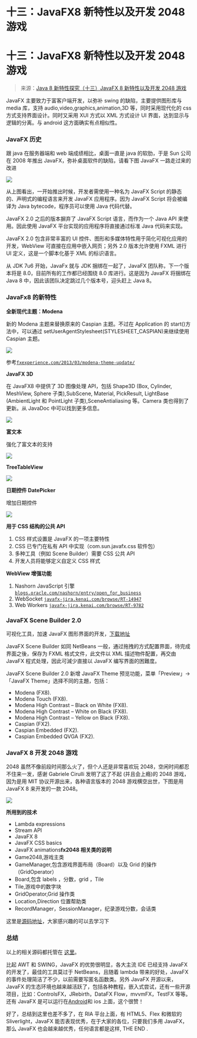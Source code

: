 # 十三：JavaFX8 新特性以及开发 2048 游戏

# 十三：JavaFX8 新特性以及开发 2048 游戏

> 来源：[Java 8 新特性探究（十三）JavaFX 8 新特性以及开发 2048 游戏](http://my.oschina.net/benhaile/blog/335109)

JavaFX 主要致力于富客户端开发，以弥补 swing 的缺陷，主要提供图形库与 media 库，支持 audio,video,graphics,animation,3D 等，同时采用现代化的 css 方式支持界面设计。同时又采用 XUI 方式以 XML 方式设计 UI 界面，达到显示与逻辑的分离。与 android 这方面确实有点相似性。

### **JavaFX 历史**

跟 java 在服务器端和 web 端成绩相比，桌面一直是 java 的软肋，于是 Sun 公司在 2008 年推出 JavaFX，弥补桌面软件的缺陷，请看下图 JavaFX 一路走过来的改进

![](img/3ec7c6a55aead45154417ef9fb02dd92.png)

从上图看出，一开始推出时候，开发者需使用一种名为 JavaFX Script 的静态的、声明式的编程语言来开发 JavaFX 应用程序。因为 JavaFX Script 将会被编译为 Java bytecode，程序员可以使用 Java 代码代替。

JavaFX 2.0 之后的版本摒弃了 JavaFX Script 语言，而作为一个 Java API 来使用。因此使用 JavaFX 平台实现的应用程序将直接通过标准 Java 代码来实现。

JavaFX 2.0 包含非常丰富的 UI 控件、图形和多媒体特性用于简化可视化应用的开发，WebView 可直接在应用中嵌入网页；另外 2.0 版本允许使用 FXML 进行 UI 定义，这是一个脚本化基于 XML 的标识语言。

从 JDK 7u6 开始，JavaFx 就与 JDK 捆绑在一起了，JavaFX 团队称，下一个版本将是 8.0，目前所有的工作都已经围绕 8.0 库进行。这是因为 JavaFX 将捆绑在 Java 8 中，因此该团队决定跳过几个版本号，迎头赶上 Java 8。

### **JavaFx8 的新特性**

**全新现代主题：Modena**

新的 Modena 主题来替换原来的 Caspian 主题。不过在 Application 的 start()方法中，可以通过 setUserAgentStylesheet(STYLESHEET_CASPIAN)来继续使用 Caspian 主题。

![](img/58872f1a14e0bc8fa33eaaeaaa0214a3.png)

参考[`fxexperience.com/2013/03/modena-theme-update/`](http://fxexperience.com/2013/03/modena-theme-update/)

**JavaFX 3D**

在 JavaFX8 中提供了 3D 图像处理 API，包括 Shape3D (Box, Cylinder, MeshView, Sphere 子类),SubScene, Material, PickResult, LightBase (AmbientLight 和 PointLight 子类),SceneAntialiasing 等。Camera 类也得到了更新。从 JavaDoc 中可以找到更多信息。

![](img/36698c198796c9db462538557d4e86eb.png)

**富文本**

强化了富文本的支持

![](img/9048277fc959be443fe12426d52d8a7d.png)

**TreeTableView**

![](img/72040bda42574a8618cd03c896c4a3d8.png)

**日期控件 DatePicker**

增加日期控件

![](img/f5047ab9e65035471db63b80da0a2df6.png)

**用于 CSS 结构的公共 API**

1.  CSS 样式设置是 JavaFX 的一项主要特性
2.  CSS 已专门在私有 API 中实现（com.sun.javafx.css 软件包）
3.  多种工具（例如 Scene Builder）需要 CSS 公共 API
4.  开发人员将能够定义自定义 CSS 样式

**WebView 增强功能**

1.  Nashorn JavaScript 引擎 [`blogs.oracle.com/nashorn/entry/open_for_business`](https://blogs.oracle.com/nashorn/entry/open_for_business)
2.  WebSocket [`javafx-jira.kenai.com/browse/RT-14947`](http://javafx-jira.kenai.com/browse/RT-14947)
3.  Web Workers [`javafx-jira.kenai.com/browse/RT-9782`](http://javafx-jira.kenai.com/browse/RT-9782)

### **JavaFX Scene Builder 2.0**

可视化工具，加速 JavaFX 图形界面的开发，[下载地址](http://download.oracle.com/otn-pub/java/javafx_scenebuilder/2.0-b20/javafx_scenebuilder-2_0-windows.msi?AuthParam=1413689191_b1300b23d317876b7e71f9449351c348)

JavaFX Scene Builder 如同 NetBeans 一般，通过拖拽的方式配置界面，待完成界面之後，保存为 FXML 格式文件，此文件以 XML 描述物件配置，再交由 JavaFX 程式处理，因此可減少直接以 JavaFX 编写界面的困難度。

JavaFX Scene Builder 2.0 新增 JavaFX Theme 预览功能，菜单「Preview」→「JavaFX Theme」选择不同的主題，包括：

*   Modena (FX8).
*   Modena Touch (FX8).
*   Modena High Contrast – Black on White (FX8).
*   Modena High Contrast – White on Black (FX8).
*   Modena High Contrast – Yellow on Black (FX8).
*   Caspian (FX2).
*   Caspian Embedded (FX2).
*   Caspian Embedded QVGA (FX2).

### **JavaFX 8 开发 2048 游戏**

2048 虽然不像前段时间那么火了，但个人还是非常喜欢玩 2048，空闲时间都忍不住来一发，感谢 Gabriele Cirulli 发明了这了不起 (并且会上瘾)的 2048 游戏，因为是用 MIT 协议开源出来，各种语言版本的 2048 游戏横空出世，下图是用 JavaFX 8 来开发的一款 2048。

![](img/c80ce62b942b42c8cb9c64ef07ae5d10.png)

**所用到的技术**

*   Lambda expressions
*   Stream API
*   JavaFX 8
*   JavaFX CSS basics
*   JavaFX animations**fx2048 相关类的说明**
*   Game2048,游戏主类
*   GameManager,包含游戏界面布局（Board）以及 Grid 的操作（GridOperator）
*   Board,包含 labels ，分数，grid ，Tile
*   Tile,游戏中的数字块
*   GridOperator,Grid 操作类
*   Location,Direction 位置帮助类
*   RecordManager，SessionManager，纪录游戏分数，会话类

这里是[源码地址](http://git.oschina.net/benhail/javase8-sample/tree/master/src/main/java/javase8sample/chapter13/javafx8/fx2048)，大家感兴趣的可以去学习下

### **总结**

以上的相关源码都托管在 [这里](http://git.oschina.net/benhail/javase8-sample/)。

比起 AWT 和 SWING，JavaFX 的优势很明显，各大主流 IDE 已经支持 JavaFX 的开发了，最佳的工具莫过于 NetBeans，且随着 lambda 带来的好处，JavaFX 的事件处理简洁了不少，以前需要写匿名函数类。另外 JavaFX 开源以来，JavaFX 的生态环境也越来越活跃了，包括各种教程，嵌入式尝试，还有一些开源项目，比如：ControlsFX，JRebirth，DataFX Flow，mvvmFX，TestFX 等等。还有 JavaFX 是可以运行在[Android](http://www.infoq.com/cn/articles/Building-JavaFX-Android-Apps?utm_campaign=infoq_content&utm_source=infoq&utm_medium=feed&utm_term=Java)和 ios 上面，这个很赞！

好了，总结到这里也差不多了，在 RIA 平台上面，有 HTML5、Flex 和微软的 Sliverlight，JavaFX 能否表现优秀，在于大家的各位，只要我们多用 JavaFX，那么 JavaFX 也会越来越优秀，任何语言都是这样, THE END .